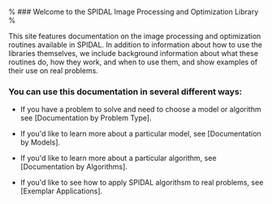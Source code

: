 % ### Welcome to the SPIDAL Image Processing and Optimization Library %

This site features documentation on the image processing and optimization routines available in SPIDAL. In addition to information about how to use the libraries themselves, we include background information about what these routines do, how they work, and when to use them, and show examples of their use on real problems.

### You can use this documentation in several different ways:


* If you have a problem to solve and need to choose a model or algorithm see [Documentation by Problem Type].

* If you'd like to learn more about a particular model, see [Documentation by Models].

* If you'd like to learn more about a particular algorithm, see [Documentation by Algorithms].

* If you'd like to see how to apply SPIDAL algorithsm to real problems, see [Exemplar Applications].

